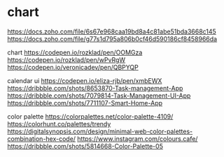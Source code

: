 # chart
https://docs.zoho.com/file/6s67e968caa19bd8a4c81abe51bda3668c145
https://docs.zoho.com/file/g77s1d795a806b0cf46d590186cf8458966da

chart
https://codepen.io/rozklad/pen/OOMGza
https://codepen.io/rozklad/pen/wPvRgW
https://codepen.io/veronicadev/pen/QBPYQP

calendar ui
https://codepen.io/eliza-rjb/pen/xmbEWX
https://dribbble.com/shots/8653870-Task-management-App
https://dribbble.com/shots/7079814-Task-Management-UI-App
https://dribbble.com/shots/7711107-Smart-Home-App

color palette
https://colorpalettes.net/color-palette-4109/
https://colorhunt.co/palettes/trendy
https://digitalsynopsis.com/design/minimal-web-color-palettes-combination-hex-code/
https://www.instagram.com/colours.cafe/
https://dribbble.com/shots/5814668-Color-Palette-05
